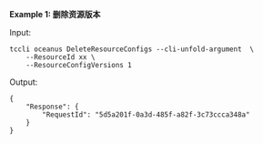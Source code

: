 **Example 1: 删除资源版本**



Input: 

```
tccli oceanus DeleteResourceConfigs --cli-unfold-argument  \
    --ResourceId xx \
    --ResourceConfigVersions 1
```

Output: 
```
{
    "Response": {
        "RequestId": "5d5a201f-0a3d-485f-a82f-3c73ccca348a"
    }
}
```

